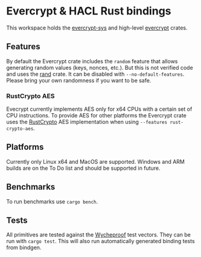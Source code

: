 # Evercrypt & HACL Rust bindings

This workspace holds the [evercrypt-sys](evercrypt-sys/) and high-level [evercrypt](evercrypt-rs/) crates.

## Features
By default the Evercrypt crate includes the `random` feature that allows generating random values (keys, nonces, etc.).
But this is not verified code and uses the [rand](https://crates.io/crates/rand) crate. It can be disabled with `--no-default-features`.
Please bring your own randomness if you want to be safe.

### RustCrypto AES
Evecrypt currently implements AES only for x64 CPUs with a certain set of CPU instructions.
To provide AES for other platforms the Evercrypt crate uses the [RustCrypto](https://github.com/RustCrypto/) AES implementation when using `--features rust-crypto-aes`.

## Platforms
Currently only Linux x64 and MacOS are supported.
Windows and ARM builds are on the To Do list and should be supported in future.

## Benchmarks
To run benchmarks use `cargo bench`.

## Tests
All primitives are tested against the [Wycheproof](https://github.com/google/wycheproof) test vectors.
They can be run with `cargo test`.
This will also run automatically generated binding tests from bindgen.
